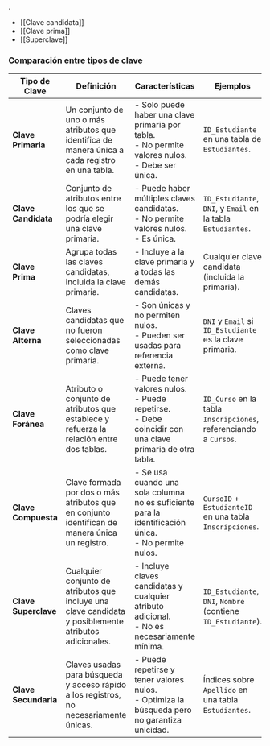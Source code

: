 .
- [[Clave candidata]] 
- [[Clave prima]] 
- [[Superclave]] 

### Comparación entre tipos de clave


| **Tipo de Clave**    | **Definición**                                                                                        | **Características**                                                                                              | **Ejemplos**                                                      | **Propósito**                                                   |
| -------------------- | ----------------------------------------------------------------------------------------------------- | ---------------------------------------------------------------------------------------------------------------- | ----------------------------------------------------------------- | --------------------------------------------------------------- |
| **Clave Primaria**   | Un conjunto de uno o más atributos que identifica de manera única a cada registro en una tabla.       | - Solo puede haber una clave primaria por tabla.  <br>- No permite valores nulos.  <br>- Debe ser única.         | `ID_Estudiante` en una tabla de `Estudiantes`.                    | Identificación única de registros y mantener la integridad.     |
| **Clave Candidata**  | Conjunto de atributos entre los que se podría elegir una clave primaria.                              | - Puede haber múltiples claves candidatas.  <br>- No permite valores nulos.  <br>- Es única.                     | `ID_Estudiante`, `DNI`, y `Email` en la tabla `Estudiantes`.      | Proveer opciones para la clave primaria.                        |
| **Clave Prima**      | Agrupa todas las claves candidatas, incluida la clave primaria.                                       | - Incluye a la clave primaria y a todas las demás candidatas.                                                    | Cualquier clave candidata (incluida la primaria).                 | Destacar todas las claves posibles para identificación.         |
| **Clave Alterna**    | Claves candidatas que no fueron seleccionadas como clave primaria.                                    | - Son únicas y no permiten nulos.  <br>- Pueden ser usadas para referencia externa.                              | `DNI` y `Email` si `ID_Estudiante` es la clave primaria.          | Sirven como claves únicas alternativas en la tabla.             |
| **Clave Foránea**    | Atributo o conjunto de atributos que establece y refuerza la relación entre dos tablas.               | - Puede tener valores nulos.  <br>- Puede repetirse.  <br>- Debe coincidir con una clave primaria de otra tabla. | `ID_Curso` en la tabla `Inscripciones`, referenciando a `Cursos`. | Mantener la integridad referencial entre tablas.                |
| **Clave Compuesta**  | Clave formada por dos o más atributos que en conjunto identifican de manera única un registro.        | - Se usa cuando una sola columna no es suficiente para la identificación única.  <br>- No permite nulos.         | `CursoID` + `EstudianteID` en una tabla `Inscripciones`.          | Identificar registros cuando una clave simple no es suficiente. |
| **Clave Superclave** | Cualquier conjunto de atributos que incluye una clave candidata y posiblemente atributos adicionales. | - Incluye claves candidatas y cualquier atributo adicional.  <br>- No es necesariamente mínima.                  | `ID_Estudiante`, `DNI`, `Nombre` (contiene `ID_Estudiante`).      | Cualquier combinación que garantiza la unicidad.                |
| **Clave Secundaria** | Claves usadas para búsqueda y acceso rápido a los registros, no necesariamente únicas.                | - Puede repetirse y tener valores nulos.  <br>- Optimiza la búsqueda pero no garantiza unicidad.                 | Índices sobre `Apellido` en una tabla `Estudiantes`.              | Optimización de búsquedas y acceso a datos.                     |
